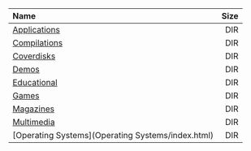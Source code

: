 |Name|Size|
|:---|---:|
|[Applications](Applications/index.html)|DIR|
|[Compilations](Compilations/index.html)|DIR|
|[Coverdisks](Coverdisks/index.html)|DIR|
|[Demos](Demos/index.html)|DIR|
|[Educational](Educational/index.html)|DIR|
|[Games](Games/index.html)|DIR|
|[Magazines](Magazines/index.html)|DIR|
|[Multimedia](Multimedia/index.html)|DIR|
|[Operating Systems](Operating Systems/index.html)|DIR|
